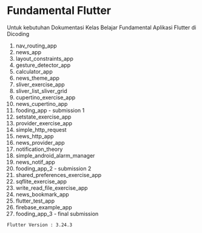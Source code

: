 # Fundamental Flutter
Untuk kebutuhan Dokumentasi Kelas Belajar Fundamental Aplikasi Flutter di Dicoding
1. nav_routing_app
2. news_app
3. layout_constraints_app
4. gesture_detector_app
5. calculator_app
6. news_theme_app
7. sliver_exercise_app
8. sliver_list_sliver_grid
9. cupertino_exercise_app
10. news_cupertino_app
11. fooding_app - submission 1
12. setstate_exercise_app
13. provider_exercise_app
14. simple_http_request
15. news_http_app
16. news_provider_app
17. notification_theory
18. simple_android_alarm_manager
19. news_notif_app
20. fooding_app_2 - submission 2
21. shared_preferences_exercise_app
22. sqflite_exercise_app
23. write_read_file_exercise_app
24. news_bookmark_app
25. flutter_test_app
26. firebase_example_app
27. fooding_app_3 - final submission

```Flutter Version : 3.24.3```
